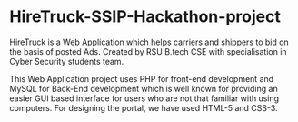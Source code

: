# HireTruck-SSIP-Hackathon-project
HireTruck is a Web Application which helps carriers and shippers to bid on the basis of posted Ads. Created by RSU B.tech CSE with specialisation in Cyber Security students team.

  This Web Application project uses PHP for front-end development and MySQL for Back-End development which is well known for providing an easier GUI based interface for users who are not that familiar with using computers.
  For designing the portal, we have used HTML-5 and CSS-3.
